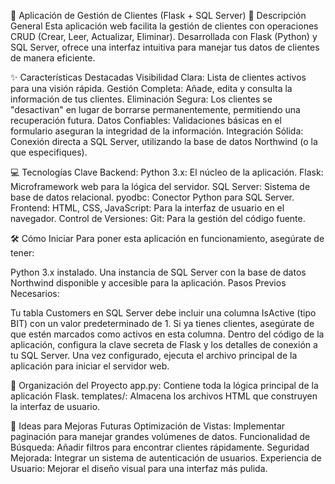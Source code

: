 🚀 Aplicación de Gestión de Clientes (Flask + SQL Server)
📄 Descripción General
Esta aplicación web facilita la gestión de clientes con operaciones CRUD (Crear, Leer, Actualizar, Eliminar). Desarrollada con Flask (Python) y SQL Server, ofrece una interfaz intuitiva para manejar tus datos de clientes de manera eficiente.

✨ Características Destacadas
Visibilidad Clara: Lista de clientes activos para una visión rápida.
Gestión Completa: Añade, edita y consulta la información de tus clientes.
Eliminación Segura: Los clientes se "desactivan" en lugar de borrarse permanentemente, permitiendo una recuperación futura.
Datos Confiables: Validaciones básicas en el formulario aseguran la integridad de la información.
Integración Sólida: Conexión directa a SQL Server, utilizando la base de datos Northwind (o la que especifiques).

💻 Tecnologías Clave
Backend:
Python 3.x: El núcleo de la aplicación.
Flask: Microframework web para la lógica del servidor.
SQL Server: Sistema de base de datos relacional.
pyodbc: Conector Python para SQL Server.
Frontend:
HTML, CSS, JavaScript: Para la interfaz de usuario en el navegador.
Control de Versiones:
Git: Para la gestión del código fuente.

🛠️ Cómo Iniciar
Para poner esta aplicación en funcionamiento, asegúrate de tener:

Python 3.x instalado.
Una instancia de SQL Server con la base de datos Northwind disponible y accesible para la aplicación.
Pasos Previos Necesarios:

Tu tabla Customers en SQL Server debe incluir una columna IsActive (tipo BIT) con un valor predeterminado de 1. Si ya tienes clientes, asegúrate de que estén marcados como activos en esta columna.
Dentro del código de la aplicación, configura la clave secreta de Flask y los detalles de conexión a tu SQL Server.
Una vez configurado, ejecuta el archivo principal de la aplicación para iniciar el servidor web.

📂 Organización del Proyecto
app.py: Contiene toda la lógica principal de la aplicación Flask.
templates/: Almacena los archivos HTML que construyen la interfaz de usuario.

🚀 Ideas para Mejoras Futuras
Optimización de Vistas: Implementar paginación para manejar grandes volúmenes de datos.
Funcionalidad de Búsqueda: Añadir filtros para encontrar clientes rápidamente.
Seguridad Mejorada: Integrar un sistema de autenticación de usuarios.
Experiencia de Usuario: Mejorar el diseño visual para una interfaz más pulida.